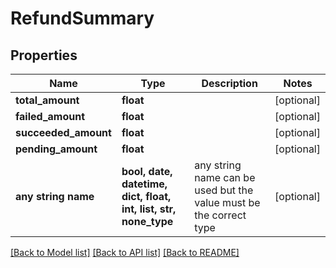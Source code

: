 # RefundSummary


## Properties
Name | Type | Description | Notes
------------ | ------------- | ------------- | -------------
**total_amount** | **float** |  | [optional] 
**failed_amount** | **float** |  | [optional] 
**succeeded_amount** | **float** |  | [optional] 
**pending_amount** | **float** |  | [optional] 
**any string name** | **bool, date, datetime, dict, float, int, list, str, none_type** | any string name can be used but the value must be the correct type | [optional]

[[Back to Model list]](../README.md#documentation-for-models) [[Back to API list]](../README.md#documentation-for-api-endpoints) [[Back to README]](../README.md)


